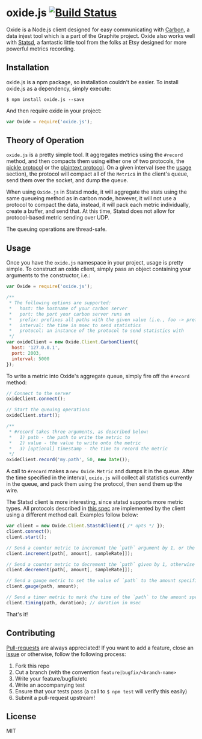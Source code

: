 # oxide.js [![Build Status](https://travis-ci.org/WatchBeam/oxide.svg)](https://travis-ci.org/MCProHosting/oxide)

Oxide is a Node.js client designed for easy communicating with [Carbon](https://github.com/graphite-project/carbon), a data injest tool which is a part of the Graphite project.  Oxide also works well with [Statsd](https://github.com/etsy/statsd), a fantastic little tool from the folks at Etsy designed for more powerful metrics recording.

## Installation

oxide.js is a npm package, so installation couldn't be easier.  To install oxide.js as a dependency, simply execute:

```shell
$ npm install oxide.js --save
```

And then require oxide in your project:

```js
var Oxide = require('oxide.js');
```

## Theory of Operation

`oxide.js` is a pretty simple tool.  It aggregates metrics using the `#record` method, and then compacts them using either one of two protocols, the [pickle protocol](http://graphite.readthedocs.org/en/latest/feeding-carbon.html#the-pickle-protocol) or the [plaintext protocol](http://graphite.readthedocs.org/en/latest/feeding-carbon.html#the-plaintext-protocol).  On a given interval (see the [usage](#usage) section), the protocol will compact all of the `Metric`s in the client's queue, send them over the socket, and dump the queue.

When using `Oxide.js` in Statsd mode, it will aggregate the stats using the same queueing method as in carbon mode, however, it will not use a protocol to compact the data, instead, it will pack each metric individually, create a buffer, and send that.  At this time, Statsd does not allow for protocol-based metric sending over UDP.

The queuing operations are thread-safe.

## Usage

Once you have the `oxide.js` namespace in your project, usage is pretty simple.  To construct an oxide client, simply pass an object containing your arguments to the constructor, i.e.:

```js
var Oxide = require('oxide.js');

/**
 * The following options are supported:
 *   host: the hostname of your carbon server
 *   port: the port your carbon server runs on
 *   prefix: prefixes all paths with the given value (i.e., foo -> prefix.foo)
 *   interval: the time in msec to send statistics
 *   protocol: an instance of the protocol to send statistics with
 */
var oxideClient = new Oxide.Client.CarbonClient({
  host: '127.0.0.1',
  port: 2003,
  interval: 5000
});
```

To write a metric into Oxide's aggregate queue, simply fire off the `#record` method:

```js
// Connect to the server
oxideClient.connect();

// Start the queuing operations
oxideClient.start();

/**
 * #record takes three arguments, as described below:
 *   1) path - the path to write the metric to
 *   2) value - the value to write onto the metric
 *   3) [optional] timestamp - the time to record the metric
 */
oxideClient.record('my.path', 50, new Date());
```

A call to `#record` makes a `new Oxide.Metric` and dumps it in the queue.  After the time specified in the interval, `oxide.js` will collect all statistics currently in the queue, and pack them using the protocol, then send them up the wire.

The Statsd client is more interesting, since statsd supports more metric types.  All protocols described in [this spec](https://github.com/b/statsd_spec) are implemented by the client using a different method call.  Examples follow below:

```js
var client = new Oxide.Client.StastdClient({ /* opts */ });
client.connect();
client.start();

// Send a counter metric to increment the `path` argument by 1, or the amount specified.
client.increment(path[, amount[, sampleRate]]);

// Send a counter metric to decrement the `path` given by 1, otherwise the amount specified.
client.decrement(path[, amount[, sampleRate]]);

// Send a gauge metric to set the value of `path` to the amount specified.
client.gauge(path, amount);

// Send a timer metric to mark the time of the `path` to the amount specified.
client.timing(path, duration); // duration in msec
```

That's it!

## Contributing

[Pull-requests](https://github.com/WatchBeam/oxide/pulls) are always appreciated!  If you want to add a feature, close an [issue](https://github.com/WatchBeam/oxide/issues) or otherwise, follow the following process:

1. Fork this repo
2. Cut a branch (with the convention `feature|bugfix/<branch-name>`
3. Write your feature/bugfix/etc
4. Write an accompanying test
5. Ensure that your tests pass (a call to `$ npm test` will verify this easily)
4. Submit a pull-request upstream!

## License

MIT
